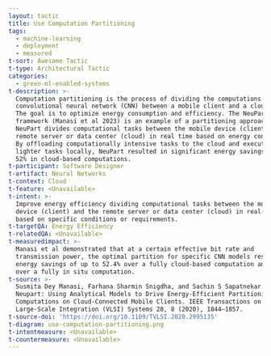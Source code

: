 ```yaml
---
layout: tactic
title: Use Computation Partitioning
tags:
  - machine-learning
  - deployment
  - measured
t-sort: Awesome Tactic
t-type: Architectural Tactic
categories:
  - green-ml-enabled-systems
t-description: >-
  Computation partitioning is the process of dividing the computations of a
  convolutional neural network (CNN) between a mobile client and a cloud server.
  The goal is to optimize energy consumption and efficiency. The NeuPart
  framework (Manasi et al 2023) is an example of a partitioning approach.
  NeuPart divides computational tasks between the mobile device (client) and the
  remote server or data center (cloud) in real time based on energy consumption.
  By offloading computationally intensive tasks to the cloud and executing
  lighter tasks locally, NeuPart resulted in significant energy savings of up to
  52% in cloud-based computations.
t-participant: Software Designer
t-artifact: Neural Networks
t-context: Cloud
t-feature: <Unavailable>
t-intent: >-
  Improve energy efficiency dividing computational tasks between the mobile
  device (client) and the remote server or data center (cloud) in real-time
  based on specific conditions or requirements.
t-targetQA: Energy Efficiency
t-relatedQA: <Unavailable>
t-measuredimpact: >-
  Manasi et al demonstrated that at a certain effective bit rate and
  transmission power, the optimal partition for specific CNN models resulted in
  energy savings of up to 52.4% over a fully cloud-based computation and 27.3%
  over a fully in situ computation.
t-source: >-
  Susmita Dey Manasi, Farhana Sharmin Snigdha, and Sachin S Sapatnekar. 2020.
  Neupart: Using Analytical Models to Drive Energy-Efficient Partitioning of CNN
  Computations on Cloud-Connected Mobile Clients. IEEE Transactions on Very
  Large-Scale Integration (VLSI) Systems 28, 8 (2020), 1844–1857.
t-source-doi: 'https://doi.org/10.1109/TVLSI.2020.2995135'
t-diagram: use-computation-partitioning.png
t-intentmeasure: <Unavailable>
t-countermeasure: <Unavailable>
---
```


